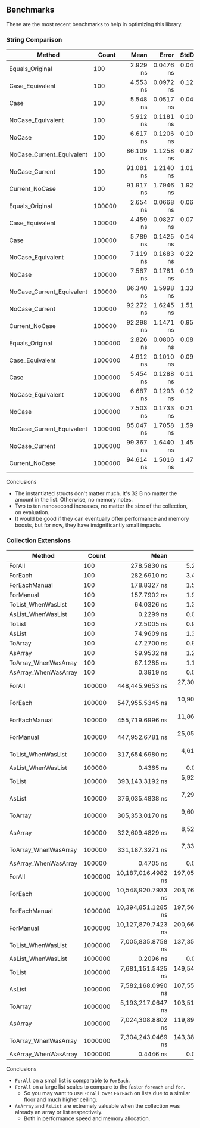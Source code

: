 ## Benchmarks

These are the most recent benchmarks to help in optimizing this library.

### String Comparison

| Method                    | Count   |      Mean |     Error |    StdDev | Allocated |
| ------------------------- | ------- | --------: | --------: | --------: | --------: |
| Equals_Original           | 100     |  2.929 ns | 0.0476 ns | 0.0422 ns |         - |
| Case_Equivalent           | 100     |  4.553 ns | 0.0972 ns | 0.1229 ns |         - |
| Case                      | 100     |  5.548 ns | 0.0517 ns | 0.0458 ns |         - |
| NoCase_Equivalent         | 100     |  5.912 ns | 0.1181 ns | 0.1047 ns |         - |
| NoCase                    | 100     |  6.617 ns | 0.1206 ns | 0.1007 ns |         - |
| NoCase_Current_Equivalent | 100     | 86.109 ns | 1.1258 ns | 0.8789 ns |         - |
| NoCase_Current            | 100     | 91.081 ns | 1.2140 ns | 1.0138 ns |      32 B |
| Current_NoCase            | 100     | 91.917 ns | 1.7946 ns | 1.9202 ns |      32 B |
| Equals_Original           | 100000  |  2.654 ns | 0.0668 ns | 0.0625 ns |         - |
| Case_Equivalent           | 100000  |  4.459 ns | 0.0827 ns | 0.0773 ns |         - |
| Case                      | 100000  |  5.789 ns | 0.1425 ns | 0.1400 ns |         - |
| NoCase_Equivalent         | 100000  |  7.119 ns | 0.1683 ns | 0.2247 ns |         - |
| NoCase                    | 100000  |  7.587 ns | 0.1781 ns | 0.1979 ns |         - |
| NoCase_Current_Equivalent | 100000  | 86.340 ns | 1.5998 ns | 1.3359 ns |         - |
| NoCase_Current            | 100000  | 92.272 ns | 1.6245 ns | 1.5196 ns |      32 B |
| Current_NoCase            | 100000  | 92.298 ns | 1.1471 ns | 0.9579 ns |      32 B |
| Equals_Original           | 1000000 |  2.826 ns | 0.0806 ns | 0.0827 ns |         - |
| Case_Equivalent           | 1000000 |  4.912 ns | 0.1010 ns | 0.0945 ns |         - |
| Case                      | 1000000 |  5.454 ns | 0.1288 ns | 0.1142 ns |         - |
| NoCase_Equivalent         | 1000000 |  6.687 ns | 0.1293 ns | 0.1209 ns |         - |
| NoCase                    | 1000000 |  7.503 ns | 0.1733 ns | 0.2192 ns |         - |
| NoCase_Current_Equivalent | 1000000 | 85.047 ns | 1.7058 ns | 1.5956 ns |         - |
| NoCase_Current            | 1000000 | 99.367 ns | 1.6440 ns | 1.4573 ns |      32 B |
| Current_NoCase            | 1000000 | 94.614 ns | 1.5016 ns | 1.4748 ns |      32 B |

Conclusions

-   The instantiated structs don't matter much. It's 32 B no matter the amount in the list. Otherwise, no memory notes.
-   Two to ten nanosecond increases, no matter the size of the collection, on evaluation.
-   It would be good if they can eventually offer performance and memory boosts, but for now, they have insignificantly small impacts.

### Collection Extensions

| Method               | Count   |               Mean |           Error |          StdDev |             Median | Allocated |
| -------------------- | ------- | -----------------: | --------------: | --------------: | -----------------: | --------: |
| ForAll               | 100     |        278.5830 ns |       5.2338 ns |       4.8957 ns |        277.7639 ns |         - |
| ForEach              | 100     |        282.6910 ns |       3.4965 ns |       3.2707 ns |        282.9651 ns |         - |
| ForEachManual        | 100     |        178.8327 ns |       1.5853 ns |       1.4053 ns |        179.0663 ns |         - |
| ForManual            | 100     |        157.7902 ns |       1.9481 ns |       1.8223 ns |        158.0861 ns |         - |
| ToList_WhenWasList   | 100     |         64.0326 ns |       1.3091 ns |       2.1508 ns |         63.6619 ns |     856 B |
| AsList_WhenWasList   | 100     |          0.2299 ns |       0.0092 ns |       0.0086 ns |          0.2273 ns |         - |
| ToList               | 100     |         72.5005 ns |       0.9645 ns |       1.3202 ns |         72.0109 ns |     856 B |
| AsList               | 100     |         74.9609 ns |       1.3535 ns |       1.2661 ns |         74.7619 ns |     856 B |
| ToArray              | 100     |         47.2700 ns |       0.9682 ns |       1.7209 ns |         46.9711 ns |     824 B |
| AsArray              | 100     |         59.9532 ns |       1.2233 ns |       3.3071 ns |         58.7721 ns |     824 B |
| ToArray_WhenWasArray | 100     |         67.1285 ns |       1.1427 ns |       2.2017 ns |         66.6446 ns |     824 B |
| AsArray_WhenWasArray | 100     |          0.3919 ns |       0.0351 ns |       0.0536 ns |          0.3706 ns |         - |
| ForAll               | 100000  |    448,445.9653 ns |  27,307.8587 ns |  80,517.8376 ns |    473,748.0469 ns |         - |
| ForEach              | 100000  |    547,955.5345 ns |  10,905.9598 ns |  28,730.6604 ns |    545,512.3535 ns |       1 B |
| ForEachManual        | 100000  |    455,719.6996 ns |  11,869.8500 ns |  34,247.2313 ns |    454,778.8574 ns |         - |
| ForManual            | 100000  |    447,952.6781 ns |  25,052.7864 ns |  73,475.4857 ns |    430,797.6562 ns |         - |
| ToList_WhenWasList   | 100000  |    317,654.6980 ns |   4,614.8336 ns |   4,090.9298 ns |    318,296.6797 ns |  800077 B |
| AsList_WhenWasList   | 100000  |          0.4365 ns |       0.0118 ns |       0.0092 ns |          0.4400 ns |         - |
| ToList               | 100000  |    393,143.3192 ns |   5,928.3358 ns |   6,087.9644 ns |    393,260.8887 ns |  800076 B |
| AsList               | 100000  |    376,035.4838 ns |   7,298.1899 ns |   9,489.7084 ns |    375,031.9336 ns |  800077 B |
| ToArray              | 100000  |    305,353.0170 ns |   9,604.9748 ns |  28,169.7285 ns |    314,936.4258 ns |  800019 B |
| AsArray              | 100000  |    322,609.4829 ns |   8,523.9189 ns |  25,132.9673 ns |    328,348.9746 ns |  800019 B |
| ToArray_WhenWasArray | 100000  |    331,187.3271 ns |   7,339.7698 ns |  21,641.4769 ns |    338,814.5264 ns |  800019 B |
| AsArray_WhenWasArray | 100000  |          0.4705 ns |       0.0299 ns |       0.0280 ns |          0.4654 ns |         - |
| ForAll               | 1000000 | 10,187,016.4982 ns | 197,054.0424 ns | 202,359.9935 ns | 10,213,642.9688 ns |      13 B |
| ForEach              | 1000000 | 10,548,920.7933 ns | 203,769.5424 ns | 278,922.0496 ns | 10,550,437.5000 ns |      13 B |
| ForEachManual        | 1000000 | 10,394,851.1285 ns | 197,569.9269 ns | 211,397.6083 ns | 10,398,446.0938 ns |      13 B |
| ForManual            | 1000000 | 10,127,879.7423 ns | 200,666.3684 ns | 436,232.1704 ns | 10,208,195.3125 ns |      13 B |
| ToList_WhenWasList   | 1000000 |  7,005,835.8758 ns | 137,351.4805 ns | 349,603.3724 ns |  7,082,775.7812 ns | 8000111 B |
| AsList_WhenWasList   | 1000000 |          0.2096 ns |       0.0209 ns |       0.0185 ns |          0.2060 ns |         - |
| ToList               | 1000000 |  7,681,151.5425 ns | 149,540.8252 ns | 261,908.6923 ns |  7,771,231.2500 ns | 8000110 B |
| AsList               | 1000000 |  7,582,168.0990 ns | 107,558.8266 ns | 100,610.5931 ns |  7,586,458.9844 ns | 8000110 B |
| ToArray              | 1000000 |  5,193,217.0647 ns | 103,519.0820 ns | 170,084.8204 ns |  5,193,281.6406 ns | 8000078 B |
| AsArray              | 1000000 |  7,024,308.8802 ns | 119,899.5192 ns | 112,154.0847 ns |  7,018,780.0781 ns | 8000078 B |
| ToArray_WhenWasArray | 1000000 |  7,304,243.0469 ns | 143,388.8682 ns | 254,873.5674 ns |  7,303,213.2812 ns | 8000075 B |
| AsArray_WhenWasArray | 1000000 |          0.4446 ns |       0.0256 ns |       0.0240 ns |          0.4532 ns |         - |

Conclusions

-   `ForAll` on a small list is comparable to `ForEach`.
-   `ForAll` on a large list scales to compare to the faster `foreach` and `for`.
    -   So you may want to use `ForAll` over `ForEach` on lists due to a similar floor and much higher ceiling.
-   `AsArray` and `AsList` are extremely valuable when the collection was already an array or list respectively.
    -   Both in performance speed and memory allocation.
